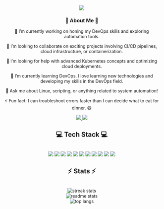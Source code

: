 
<h1 align="center">
    <img src="https://readme-typing-svg.herokuapp.com/?font=Righteous&size=35&center=true&vCenter=true&width=500&height=70&duration=4000&lines=Hi+There!+👋;+I'm+Meital!;" />
</h1>


<h3 align="center"> 💫 About Me 💫</h3>
<div align="center">
  
🔭 I’m currently working on honing my DevOps skills and exploring automation tools.
  
👯 I’m looking to collaborate on exciting projects involving CI/CD pipelines, cloud infrastructure, or containerization.

🤝 I’m looking for help with advanced Kubernetes concepts and optimizing cloud deployments.

🌱 I’m currently learning DevOps. I love learning new technologies and developing my skills in the DevOps field.

💬 Ask me about Linux, scripting, or anything related to system automation!

⚡ Fun fact: I can troubleshoot errors faster than I can decide what to eat for dinner. 😄

 </div>


<div align="center"> 
  <a href="https://linkedin.com/in/meital-talgauker" target="_blank">
    <img src="https://img.shields.io/badge/LinkedIn-0077B5?style=for-the-badge&logo=linkedin&logoColor=white" target="_blank"/>
  </a>
  <a href="https://MeitalTal.github.io" target="_blank">
     <img src="https://img.shields.io/badge/Portfolio-FF5722?style=for-the-badge&logo=todoist&logoColor=white" target="_blank"/> 
  </a>
</div>


<h2 align="center">💻 Tech Stack 💻</h2>

<br/>
<div align="center">
<img src="https://img.shields.io/badge/java-%23ED8B00.svg?style=for-the-badge&logo=openjdk&logoColor=white" />
<img src="https://img.shields.io/badge/python-3670A0?style=for-the-badge&logo=python&logoColor=ffdd54" />
<img src="https://img.shields.io/badge/AWS-%23FF9900.svg?style=for-the-badge&logo=amazon-aws&logoColor=white" />
<img src="https://img.shields.io/badge/jenkins-%232C5263.svg?style=for-the-badge&logo=jenkins&logoColor=white" />
<img src="https://img.shields.io/badge/mysql-4479A1.svg?style=for-the-badge&logo=mysql&logoColor=white" />
<img src="https://img.shields.io/badge/MongoDB-%234ea94b.svg?style=for-the-badge&logo=mongodb&logoColor=white" />
<img src="https://img.shields.io/badge/git-%23F05033.svg?style=for-the-badge&logo=git&logoColor=white" />
<img src="https://img.shields.io/badge/ansible-%231A1918.svg?style=for-the-badge&logo=ansible&logoColor=white" />
<img src="https://img.shields.io/badge/docker-%230db7ed.svg?style=for-the-badge&logo=docker&logoColor=white" />
<img src="https://img.shields.io/badge/grafana-%23F46800.svg?style=for-the-badge&logo=grafana&logoColor=white" />
<img src="https://img.shields.io/badge/kubernetes-%23326ce5.svg?style=for-the-badge&logo=kubernetes&logoColor=white" />
</div>

<h2 align="center">⚡ Stats ⚡</h2>
<br>
<div align="center" >
    <img src="https://github-readme-streak-stats.herokuapp.com/?user=MeitalTal&theme=dark&hide_border=false" alt="streak stats">
    <br/>
    <img src="https://github-readme-stats.vercel.app/api?username=MeitalTal&theme=dark&hide_border=false&include_all_commits=false&count_private=false" alt="readme stats">
    <br/>
  <img src="https://github-readme-stats.vercel.app/api/top-langs/?username=MeitalTal&theme=dark&hide_border=false&include_all_commits=false&count_private=false&layout=compact" alt="top langs" />
</div>




